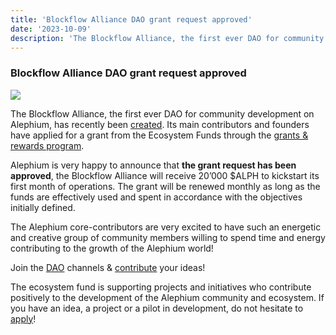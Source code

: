 ```yaml
---
title: 'Blockflow Alliance DAO grant request approved'
date: '2023-10-09'
description: 'The Blockflow Alliance, the first ever DAO for community development on Alephium, has recently been created. Its main contributors and…'
---
```


### **Blockflow Alliance DAO grant request approved**

![](https://cdn-images-1.medium.com/max/800/0*7CfFCtIkUaPKiC1T)

The Blockflow Alliance, the first ever DAO for community development on Alephium, has recently been <a href="https://discord.com/channels/747741246667227157/1156214551939919962/1158432340951961733" class="markup--anchor markup--p-anchor" data-href="https://discord.com/channels/747741246667227157/1156214551939919962/1158432340951961733" rel="noopener" target="_blank">created</a>. Its main contributors and founders have applied for a grant from the Ecosystem Funds through the <a href="https://github.com/alephium/community/blob/master/Grant%26RewardProgram.md" class="markup--anchor markup--p-anchor" data-href="https://github.com/alephium/community/blob/master/Grant%26RewardProgram.md" rel="noopener" target="_blank">grants &amp; rewards program</a>.

Alephium is very happy to announce that **the grant request has been approved**, the Blockflow Alliance will receive 20’000 \$ALPH to kickstart its first month of operations. The grant will be renewed monthly as long as the funds are effectively used and spent in accordance with the objectives initially defined.

The Alephium core-contributors are very excited to have such an energetic and creative group of community members willing to spend time and energy contributing to the growth of the Alephium world!

Join the <a href="https://discord.com/channels/747741246667227157/1156214551939919962" class="markup--anchor markup--p-anchor" data-href="https://discord.com/channels/747741246667227157/1156214551939919962" rel="noopener" target="_blank">DAO</a> channels & <a href="https://discord.com/channels/747741246667227157/1156240220530938017" class="markup--anchor markup--p-anchor" data-href="https://discord.com/channels/747741246667227157/1156240220530938017" rel="noopener" target="_blank">contribute</a> your ideas!

The ecosystem fund is supporting projects and initiatives who contribute positively to the development of the Alephium community and ecosystem. If you have an idea, a project or a pilot in development, do not hesitate to <a href="https://github.com/alephium/community/blob/master/Grant%26RewardProgram.md" class="markup--anchor markup--p-anchor" data-href="https://github.com/alephium/community/blob/master/Grant%26RewardProgram.md" rel="noopener" target="_blank">apply</a>!
